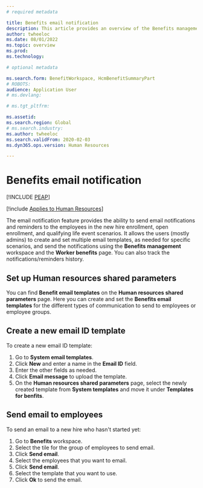 ```yaml
---
# required metadata

title: Benefits email notification
description: This article provides an overview of the Benefits management email notification feature in Dynamics 365 Human Resources. 
author: twheeloc  
ms.date: 08/01/2022
ms.topic: overview
ms.prod: 
ms.technology: 

# optional metadata

ms.search.form: BenefitWorkspace, HcmBenefitSummaryPart
# ROBOTS: 
audience: Application User
# ms.devlang: 

# ms.tgt_pltfrm: 

ms.assetid: 
ms.search.region: Global
# ms.search.industry: 
ms.author: twheeloc
ms.search.validFrom: 2020-02-03
ms.dyn365.ops.version: Human Resources

---
```


# Benefits email notification


[!INCLUDE [PEAP](../includes/peap-2.md)]

[!include [Applies to Human Resources](../includes/applies-to-hr.md)]

The email notification feature provides the ability to send email notifications and reminders to the employees in the new hire enrollment, open enrollment, and qualifying life 
event scenarios. It allows the users (mostly admins) to create and set multiple email templates, as needed for specific scenarios, and send the notifications using the 
**Benefits management** workspace and the **Worker benefits** page. You can also track the notifications/reminders history. 

## Set up Human resources shared parameters

You can find **Benefit email templates** on the **Human resources shared parameters** page. Here you can create and set the **Benefits email templates** for the different 
types of communication to send to employees or employee groups. 

## Create a new email ID template

To create a new email ID template:
1. Go to **System email templates**.
2. Click **New** and enter a name in the **Email ID** field.
3. Enter the other fields as needed.
4. Click **Email message** to upload the template. 
5. On the **Human resources shared parameters** page, select the newly created template from **System templates** and move it under **Templates for benfits**. 

## Send email to employees

To send an email to a new hire who hasn't started yet:
1. Go to **Benefits** workspace.
2. Select the tile for the group of employees to send email.
3. Click **Send email**.
4. Select the employees that you want to email.
5. Click **Send email**.
6. Select the template that you want to use.
7. Click **Ok** to send the email.







